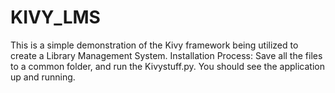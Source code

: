 # KIVY_LMS
This is a simple demonstration of the Kivy framework being utilized to create a Library Management System.
Installation Process: Save all the files to a common folder, and run the Kivystuff.py. You should see the application up and running.
